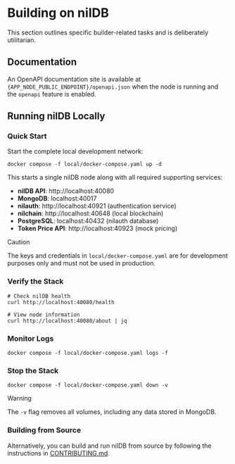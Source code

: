 # Building on nilDB

This section outlines specific builder-related tasks and is deliberately utilitarian.

## Documentation

An OpenAPI documentation site is available at `{APP_NODE_PUBLIC_ENDPOINT}/openapi.json` when the node is running and the `openapi` feature is enabled.


## Running nilDB Locally

### Quick Start

Start the complete local development network:

```shell
docker compose -f local/docker-compose.yaml up -d
```

This starts a single nilDB node along with all required supporting services:

- **nilDB API**: http://localhost:40080
- **MongoDB**: localhost:40017  
- **nilauth**: http://localhost:40921 (authentication service)
- **nilchain**: http://localhost:40648 (local blockchain)
- **PostgreSQL**: localhost:40432 (nilauth database)
- **Token Price API**: http://localhost:40923 (mock pricing)

> [!CAUTION]
> The keys and credentials in `local/docker-compose.yaml` are for development purposes only and must not be used in production.

### Verify the Stack

```shell
# Check nilDB health
curl http://localhost:40080/health

# View node information
curl http://localhost:40080/about | jq
```

### Monitor Logs

```shell
docker compose -f local/docker-compose.yaml logs -f
```

### Stop the Stack

```shell
docker compose -f local/docker-compose.yaml down -v
```

> [!WARNING]
> The `-v` flag removes all volumes, including any data stored in MongoDB.

### Building from Source

Alternatively, you can build and run nilDB from source by following the instructions in [CONTRIBUTING.md](../CONTRIBUTING.md).

